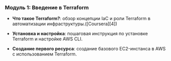 ### Модуль 1: Введение в Terraform

* **Что такое Terraform?**: обзор концепции IaC и роли Terraform в автоматизации инфраструктуры.([Coursera][4])

* **Установка и настройка**: пошаговая инструкция по установке Terraform и настройке AWS CLI.

* **Создание первого ресурса**: создание базового EC2-инстанса в AWS с использованием Terraform.

